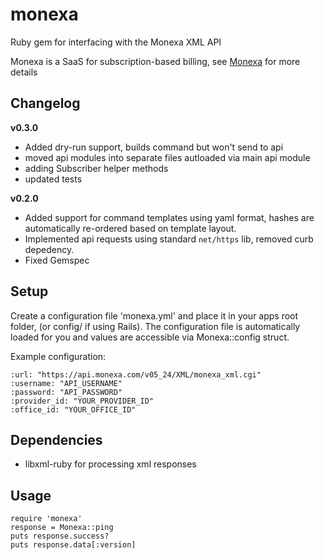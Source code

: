 monexa
======

Ruby gem for interfacing with the Monexa XML API

Monexa is a SaaS for subscription-based billing, see [Monexa](http://www.monexa.com/) for more details

Changelog
---------

**v0.3.0**
- Added dry-run support, builds command but won't send to api
- moved api modules into separate files autloaded via main api module
- adding Subscriber helper methods
- updated tests

**v0.2.0**

- Added support for command templates using yaml format, hashes are automatically re-ordered based on template layout.
- Implemented api requests using standard `net/https` lib, removed curb depedency.
- Fixed Gemspec

Setup
-----

Create a configuration file 'monexa.yml' and place it in your apps root folder, (or config/ if using Rails). The configuration file is automatically loaded for you and values are accessible via Monexa::config struct.

Example configuration:

	:url: "https://api.monexa.com/v05_24/XML/monexa_xml.cgi"
	:username: "API_USERNAME"
	:password: "API_PASSWORD"
	:provider_id: "YOUR_PROVIDER_ID"
	:office_id: "YOUR_OFFICE_ID"

Dependencies
----

- libxml-ruby for processing xml responses

Usage
----

	require 'monexa'
	response = Monexa::ping
	puts response.success?
	puts response.data[:version]